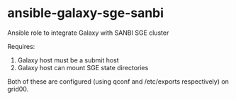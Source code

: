 # ansible-galaxy-sge-sanbi
Ansible role to integrate Galaxy with SANBI SGE cluster

Requires:

1) Galaxy host must be a submit host
2) Galaxy host can mount SGE state directories

Both of these are configured (using qconf and /etc/exports respectively) on grid00.
